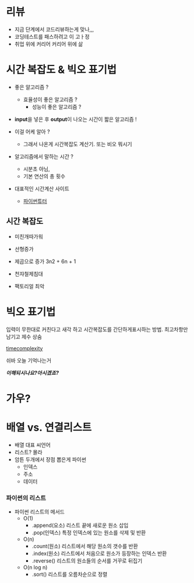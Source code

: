 # 리뷰 

+ 지금 단계에서 코드리뷰하는게 맞나,,,
+ 코딩테스트를 패스하려고 이 고ㅏ정
+ 취업 위에 커리어 커리어 위에 삶



# 시간 복잡도 & 빅오 표기법

+ 좋은 알고리즘 ? 
  + 효율성이 좋은 알고리즘 ? 
    + 성능이 좋은 알고리즘 ? 

+ **input**을 넣은 후 **output**이 나오는 시간이 짧은 알고리즘 ! 
+ 이걸 어케 알아 ? 
  + 그래서 나온게 시간복잡도 계산기. 또는 비오 뭐시기 
+ 알고리즘에서 말하는 시간 ? 
  + 시분초 아님, 
  + 기본 연산의 총 횟수 
+ 대표적인 시간계산 사이트
  + [파이썬튜터](https://pythontutor.com/)



## 시간 복잡도 

+ 미친개따가워 
+ 선형증가
+ 제곱으로 증가 3n2 + 6n + 1 

+ 천쟈철제침대 
+ 팩토리얼 최악 



# 빅오 표기법

입력이 무한대로 커친다고 새각 하고 시간복잡도를 간단하게표시하는 방법. 최고차항만 남기고 제수 상숨



[timecomplexity](https://wiki.python.org/moin/TimeComplexity)

쉬바 오늘 기억나는거 

***이해되시나요?아시겠죠?***

# 가우?

# 배열 vs. 연결리스트 

+ 배열 대표 씨언어 
+ 리스트? 몰라 
+ 암튼 두개에서 장점 뽑은게 파이썬
  + 인덱스
  + 주소 
  + 데이터 



### 파이썬의 리스트 

+ 파이썬 리스트의 메서드 
  + O(1)
    + .append(요소) 리스트 끝에 새로운 원소 삽입
    + .pop(인덱스) 특정 인덱스에 있는 원소를 삭제 및 반환
  + O(n)
    + .count(원소) 리스트에서 해당 원소의 갯수를 반환
    + .index(원소) 리스트에서 처음으로 원소가 등장하는 인덱스 반환 
    + .reverse() 리스트의 원소들의 순서를 거꾸로 뒤집기 
  + O(n log n)
    + .sort() 리스트를 오름차순으로 정렬





